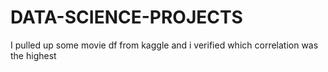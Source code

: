 # DATA-SCIENCE-PROJECTS
I pulled up some movie df from kaggle and i verified which correlation was the highest
